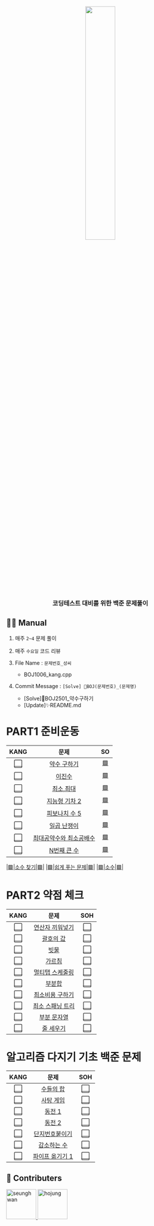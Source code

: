 <div align="center">
    <h3><img src="https://user-images.githubusercontent.com/46666296/167251391-e6daa39c-56aa-4e91-840b-4d674444577f.png" width="40%" /></h3>
</div>
<div align="center">
    <h3>코딩테스트 대비를 위한 백준 문제풀이 </h3>
</div>  

## 👨‍💻 Manual
1. 매주 `2~4` 문제 풀이
2. 매주 `수요일` 코드 리뷰
3. File Name : `문제번호_성씨`
    - BOJ1006_kang.cpp  

4. Commit Message : ```[Solve] 💯BOJ(문제번호)_(문제명)```
    - [Solve]💯BOJ2501_약수구하기 <!--띄어쓰기 X-->
    - [Update]✨README.md
# PART1 준비운동
<!--문제를 풀었으면 ⬜를 🟩로 바꾸기. 
    그리고 ()안에 해당 파일 경로 작성하기.
    ex) [🟩](./PART1/PART1_kang/BOJ2501_kang.py)-->
|KANG|문제|SO|
|:--:|:--:|:--:|
|[⬜]()|[약수 구하기](https://www.acmicpc.net/problem/2501)|[🟩](./PART1/PART1_so/BOJ2501_so.py)|
|[⬜]()|[이진수](https://www.acmicpc.net/problem/3460)|[🟩](./PART1/PART1_so/BOJ3469_so.py)|
|[⬜]()|[최소,최대](https://www.acmicpc.net/problem/10818)|[🟩](./PART1/PART1_so/BOJ10818_so.py)|
|[⬜]()|[지능형 기차 2](https://www.acmicpc.net/problem/2460)|[🟩](./PART1/PART1_so/BOJ2460_so.py)|
|[⬜]()|[피보나치 수 5](https://www.acmicpc.net/problem/10870)|[🟩](./PART1/PART1_so/BOJ10870_so.py)|
|[⬜]()|[일곱 난쟁이](https://www.acmicpc.net/problem/2309)|[🟩](./PART1/PART1_so/BOJ2309_so.py)|
|[⬜]()|[최대공약수와 최소공배수](https://www.acmicpc.net/problem/2609)|[🟩](./PART1/PART1_so/BOJ2609_so.py)|
|[⬜]()|[N번째 큰 수](https://www.acmicpc.net/problem/2693)|[🟩](./PART1/PART1_so/BOJ2693_so.py)|

|[🟩](./PART1/PART1_kang/BOJ1978_kang.py)|[소수 찾기](https://www.acmicpc.net/problem/1978)|[🟩](./PART1/PART1_so/BOJ1978_so.py)|
|[🟩](./PART1/PART1_kang/BOJ1292_kang.py)|[쉽게 푸는 문제](https://www.acmicpc.net/problem/1292)|[🟩](./PART1/PART1_so/BOJ1292_so.py)|
|[🟩](./PART1/PART1_kang/BOJ2581_kang.py)|[소수](https://www.acmicpc.net/problem/2581)|[🟩](./PART1/PART1_so/BOJ2581_so.py)|

# PART2 약점 체크
|KANG|문제|SOH|
|:--:|:--:|:--:|
|[⬜]()|[연산자 끼워넣기](https://www.acmicpc.net/problem/14888)|[⬜]()|
|[⬜]()|[괄호의 값](https://www.acmicpc.net/problem/2504)|[⬜]()|
|[⬜]()|[빗물](https://www.acmicpc.net/problem/14719)|[⬜]()|
|[⬜]()|[가르침](https://www.acmicpc.net/problem/1062)|[⬜]()|
|[⬜]()|[멀티탭 스케줄링](https://www.acmicpc.net/problem/1700)|[⬜]()|
|[⬜]()|[부분합](https://www.acmicpc.net/problem/1806)|[⬜]()|
|[⬜]()|[최소비용 구하기](https://www.acmicpc.net/problem/1916)|[⬜]()|
|[⬜]()|[최소 스패닝 트리](https://www.acmicpc.net/problem/1197)|[⬜]()|
|[⬜]()|[부분 문자열](https://www.acmicpc.net/problem/16916)|[⬜]()|
|[⬜]()|[줄 세우기](https://www.acmicpc.net/problem/2252)|[⬜]()|

# 알고리즘 다지기 기초 백준 문제
|KANG|문제|SOH|
|:--:|:--:|:--:|
|[⬜]()|[수들의 합](https://www.acmicpc.net/problem/1789)|[⬜]()|
|[⬜]()|[사탕 게임](https://www.acmicpc.net/problem/3085)|[⬜]()|
|[⬜]()|[동전 1](https://www.acmicpc.net/problem/2293)|[⬜]()|
|[⬜]()|[동전 2](https://www.acmicpc.net/problem/2294)|[⬜]()|
|[⬜]()|[단지번호붙이기](https://www.acmicpc.net/problem/2667)|[⬜]()|
|[⬜]()|[감소하는 수](https://www.acmicpc.net/problem/1038)|[⬜]()|
|[⬜]()|[파이프 옮기기 1](https://www.acmicpc.net/problem/17070)|[⬜]()|

## 🤝 Contributers
<a href = "https://github.com/kangshwan">
  <img src="https://avatars.githubusercontent.com/u/46666296?v=4" alt="seunghwan" width="80" style="max-width:100%" />
</a>
<a href = "https://github.com/bona0722">
  <img src="https://avatars.githubusercontent.com/u/58328096?v=4" alt="hojung" width="80" style="max-width:100%" />
</a>
